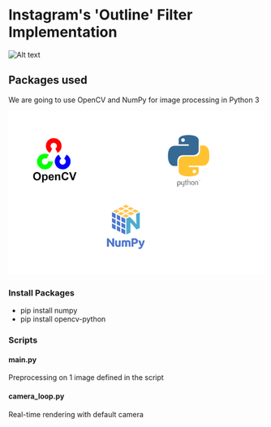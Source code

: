 # Instagram's 'Outline' Filter Implementation

![Alt text](assets/kylie-outlined.png?raw=true "Title")

## Packages used

We are going to use OpenCV and NumPy for image processing in Python 3

![Alt text](assets/opencv-numpy-python.png?raw=true "Title")


### Install Packages

- pip install numpy
- pip install opencv-python

### Scripts

#### main.py 

Preprocessing on 1 image defined in the script

#### camera_loop.py

Real-time rendering with default camera